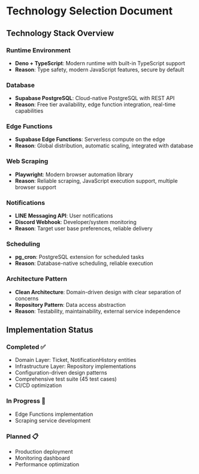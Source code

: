 # Technology Selection Document

## Technology Stack Overview

### Runtime Environment

- **Deno + TypeScript**: Modern runtime with built-in TypeScript support
- **Reason**: Type safety, modern JavaScript features, secure by default

### Database

- **Supabase PostgreSQL**: Cloud-native PostgreSQL with REST API
- **Reason**: Free tier availability, edge function integration, real-time capabilities

### Edge Functions

- **Supabase Edge Functions**: Serverless compute on the edge
- **Reason**: Global distribution, automatic scaling, integrated with database

### Web Scraping

- **Playwright**: Modern browser automation library
- **Reason**: Reliable scraping, JavaScript execution support, multiple browser support

### Notifications

- **LINE Messaging API**: User notifications
- **Discord Webhook**: Developer/system monitoring
- **Reason**: Target user base preferences, reliable delivery

### Scheduling

- **pg_cron**: PostgreSQL extension for scheduled tasks
- **Reason**: Database-native scheduling, reliable execution

### Architecture Pattern

- **Clean Architecture**: Domain-driven design with clear separation of concerns
- **Repository Pattern**: Data access abstraction
- **Reason**: Testability, maintainability, external service independence

## Implementation Status

### Completed ✅

- Domain Layer: Ticket, NotificationHistory entities
- Infrastructure Layer: Repository implementations
- Configuration-driven design patterns
- Comprehensive test suite (45 test cases)
- CI/CD optimization

### In Progress 🚧

- Edge Functions implementation
- Scraping service development

### Planned 📋

- Production deployment
- Monitoring dashboard
- Performance optimization
